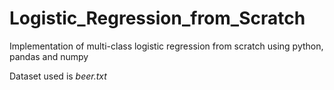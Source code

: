 # Logistic_Regression_from_Scratch
Implementation of multi-class logistic regression from scratch using python, pandas and numpy

Dataset used is *beer.txt*
